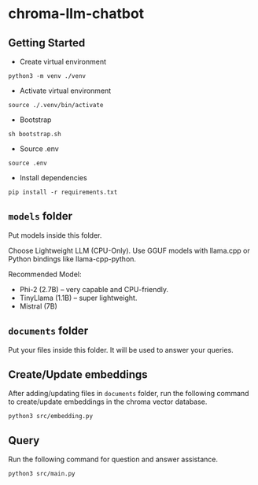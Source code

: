 # chroma-llm-chatbot

## Getting Started

* Create virtual environment

```shell
python3 -m venv ./venv
```

* Activate virtual environment

```shell
source ./.venv/bin/activate
```

* Bootstrap

```shell
sh bootstrap.sh
```

* Source .env

```shell
source .env
```

* Install dependencies

```shell
pip install -r requirements.txt
```

## `models` folder

Put models inside this folder.

Choose Lightweight LLM (CPU-Only). Use GGUF models with llama.cpp or 
Python bindings like llama-cpp-python.

Recommended Model:
- Phi-2 (2.7B) – very capable and CPU-friendly.
- TinyLlama (1.1B) – super lightweight.
- Mistral (7B)

## `documents` folder

Put your files inside this folder. It will be used to answer your queries.

## Create/Update embeddings

After adding/updating files in `documents` folder, run the following command
to create/update embeddings in the chroma vector database.

```shell
python3 src/embedding.py
```

## Query

Run the following command for question and answer assistance.

```shell
python3 src/main.py
```
